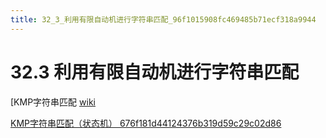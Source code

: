 ```yaml
---
title: 32_3_利用有限自动机进行字符串匹配_96f1015908fc469485b71ecf318a9944
---
```


# 32.3 利用有限自动机进行字符串匹配

[KMP字符串匹配 [wiki](../../../经典算法&数据结构/KMP字符串匹配.md)

[KMP字符串匹配（状态机） 676f181d44124376b319d59c29c02d86](../../../经典算法&数据结构/KMP字符串匹配/KMP字符串匹配（状态机）%20676f181d44124376b319d59c29c02d86.md)